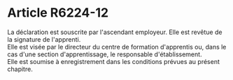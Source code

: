 # Article R6224-12

  
La déclaration est souscrite par l'ascendant employeur. Elle est revêtue de la signature de l'apprenti.   
Elle est visée par le directeur du centre de formation d'apprentis ou, dans le cas d'une section d'apprentissage, le responsable d'établissement.   
Elle est soumise à enregistrement dans les conditions prévues au présent chapitre.